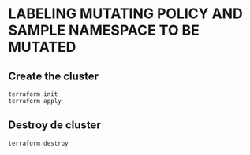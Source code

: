 # LABELING MUTATING POLICY AND SAMPLE NAMESPACE TO BE MUTATED

## Create the cluster

```
terraform init
terraform apply
```

## Destroy de cluster

```
terraform destroy
```